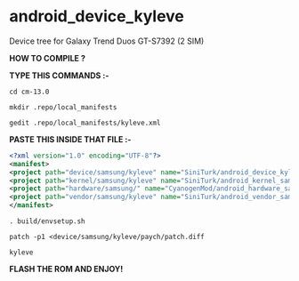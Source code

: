 android_device_kyleve
======================

Device tree for Galaxy Trend Duos GT-S7392 (2 SIM)

<b>HOW TO COMPILE ?</b>

<b>TYPE THIS COMMANDS :- </b>

`cd cm-13.0`

`mkdir .repo/local_manifests`

`gedit .repo/local_manifests/kyleve.xml `

<b>PASTE THIS INSIDE THAT FILE :- </b>


```xml
<?xml version="1.0" encoding="UTF-8"?>
<manifest>
<project path="device/samsung/kyleve" name="SiniTurk/android_device_kyleve" revision="cm-13.0" />
<project path="kernel/samsung/kyleve" name="SiniTurk/android_kernel_samsung_kylevexx" revision="cm-13.0" />
<project path="hardware/samsung/" name="CyanogenMod/android_hardware_samsung" revision="cm-13.0" />
<project path="vendor/samsung/kyleve" name="SiniTurk/android_vendor_samsung_kyleve" revision="cm-12.1" />
</manifest>
```

`. build/envsetup.sh `

`patch -p1 <device/samsung/kyleve/paych/patch.diff`

`kyleve `

<b>FLASH THE ROM AND ENJOY!</b>

